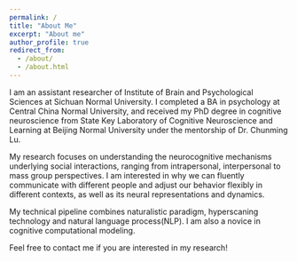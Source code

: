 ```yaml
---
permalink: /
title: "About Me"
excerpt: "About me"
author_profile: true
redirect_from: 
  - /about/
  - /about.html
---
```


I am an assistant researcher of Institute of Brain and Psychological Sciences at Sichuan Normal University. I completed a BA in psychology at Central China Normal University, and received my PhD degree in cognitive neuroscience from State Key Laboratory of Cognitive Neuroscience and Learning at Beijing Normal University under the mentorship of Dr. Chunming Lu.  

My research focuses on understanding the neurocognitive mechanisms underlying social interactions, ranging from intrapersonal, interpersonal to mass group perspectives. I am interested in why we can fluently communicate with different people and adjust our behavior flexibly in different contexts, as well as its neural representations and dynamics.

My technical pipeline combines naturalistic paradigm, hyperscaning technology and natural language process(NLP). I am also a novice in cognitive computational modeling.

Feel free to contact me if you are interested in my research!